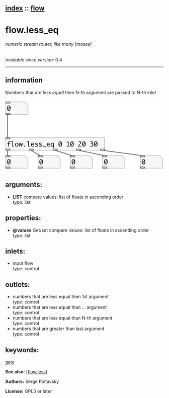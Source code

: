 [index](index.html) :: [flow](category_flow.html)
---

# flow.less_eq

###### numeric stream router, like many [moses]

*available since version:* 0.4

---


## information
Numbers thar are *less equal* then N-th argument are passed to N-th inlet



[![example](../examples/img/flow.less_eq.jpg)](../examples/pd/flow.less_eq.pd)



## arguments:

* **LIST**
compare values: list of floats in ascending order<br>
_type:_ list<br>





## properties:

* **@values** 
Get/set compare values: list of floats in ascending order<br>
_type:_ list<br>



## inlets:

* input flow<br>
_type:_ control



## outlets:

* numbers that are less equal then 1st argument<br>
_type:_ control
* numbers that are less equal than ... argument<br>
_type:_ control
* numbers that are less equal than N-th argument<br>
_type:_ control
* numbers that are greater than last argument<br>
_type:_ control



## keywords:

[gate](keywords/gate.html)



**See also:**
[\[flow.less\]](flow.less.html)




**Authors:** Serge Poltavsky




**License:** GPL3 or later





